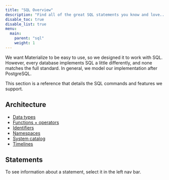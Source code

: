 ```yaml
---
title: "SQL Overview"
description: "Find all of the great SQL statements you know and love..."
disable_toc: true
disable_list: true
menu:
  main:
    parent: "sql"
    weight: 1
---
```


We want Materialize to be easy to use, so we designed it to work with SQL. However, every database implements SQL a little differently, and none matches the full standard. In general, we model our implementation after PostgreSQL.

This section is a reference that details the SQL commands and features we support.

## Architecture

- [Data types](./types)
- [Functions + operators](./functions)
- [Identifiers](./identifiers)
- [Namespaces](./namespaces)
- [System catalog](./system-catalog)
- [Timelines](./timelines)

## Statements

To see information about a statement, select it in the left nav bar.
